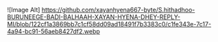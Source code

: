 ![Image Alt] https://github.com/xayanhyena667-byte/S.hithadhoo-BURUNEEGE-BADI-BALHAAH-XAYAN-HYENA-DHEY-REPLY-MI/blob/122cf1a3869bb7c1cf58dd09ad18491f7b3383c0/c1fe343e-7c17-4a94-bc91-56aeb8427df2.webp
